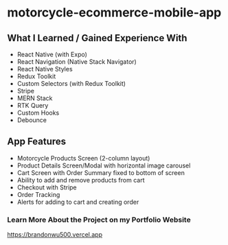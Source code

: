 # motorcycle-ecommerce-mobile-app

## What I Learned / Gained Experience With

- React Native (with Expo)
- React Navigation (Native Stack Navigator)
- React Native Styles
- Redux Toolkit
- Custom Selectors (with Redux Toolkit)
- Stripe
- MERN Stack
- RTK Query
- Custom Hooks
- Debounce

## App Features

- Motorcycle Products Screen (2-column layout)
- Product Details Screen/Modal with horizontal image carousel
- Cart Screen with Order Summary fixed to bottom of screen
- Ability to add and remove products from cart
- Checkout with Stripe
- Order Tracking
- Alerts for adding to cart and creating order

### Learn More About the Project on my Portfolio Website

https://brandonwu500.vercel.app

